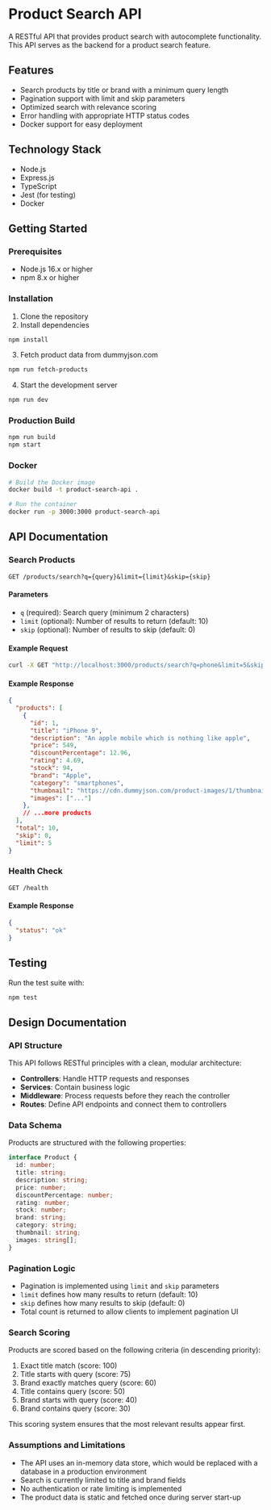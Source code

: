 # Product Search API

A RESTful API that provides product search with autocomplete functionality. This API serves as the backend for a product search feature.

## Features

- Search products by title or brand with a minimum query length
- Pagination support with limit and skip parameters
- Optimized search with relevance scoring
- Error handling with appropriate HTTP status codes
- Docker support for easy deployment

## Technology Stack

- Node.js
- Express.js
- TypeScript
- Jest (for testing)
- Docker

## Getting Started

### Prerequisites

- Node.js 16.x or higher
- npm 8.x or higher

### Installation

1. Clone the repository
2. Install dependencies

```bash
npm install
```

3. Fetch product data from dummyjson.com

```bash
npm run fetch-products
```

4. Start the development server

```bash
npm run dev
```

### Production Build

```bash
npm run build
npm start
```

### Docker

```bash
# Build the Docker image
docker build -t product-search-api .

# Run the container
docker run -p 3000:3000 product-search-api
```

## API Documentation

### Search Products

```
GET /products/search?q={query}&limit={limit}&skip={skip}
```

#### Parameters

- `q` (required): Search query (minimum 2 characters)
- `limit` (optional): Number of results to return (default: 10)
- `skip` (optional): Number of results to skip (default: 0)

#### Example Request

```bash
curl -X GET "http://localhost:3000/products/search?q=phone&limit=5&skip=0"
```

#### Example Response

```json
{
  "products": [
    {
      "id": 1,
      "title": "iPhone 9",
      "description": "An apple mobile which is nothing like apple",
      "price": 549,
      "discountPercentage": 12.96,
      "rating": 4.69,
      "stock": 94,
      "brand": "Apple",
      "category": "smartphones",
      "thumbnail": "https://cdn.dummyjson.com/product-images/1/thumbnail.jpg",
      "images": ["..."]
    },
    // ...more products
  ],
  "total": 10,
  "skip": 0,
  "limit": 5
}
```

### Health Check

```
GET /health
```

#### Example Response

```json
{
  "status": "ok"
}
```

## Testing

Run the test suite with:

```bash
npm test
```

## Design Documentation

### API Structure

This API follows RESTful principles with a clean, modular architecture:

- **Controllers**: Handle HTTP requests and responses
- **Services**: Contain business logic
- **Middleware**: Process requests before they reach the controller
- **Routes**: Define API endpoints and connect them to controllers

### Data Schema

Products are structured with the following properties:

```typescript
interface Product {
  id: number;
  title: string;
  description: string;
  price: number;
  discountPercentage: number;
  rating: number;
  stock: number;
  brand: string;
  category: string;
  thumbnail: string;
  images: string[];
}
```

### Pagination Logic

- Pagination is implemented using `limit` and `skip` parameters
- `limit` defines how many results to return (default: 10)
- `skip` defines how many results to skip (default: 0)
- Total count is returned to allow clients to implement pagination UI

### Search Scoring

Products are scored based on the following criteria (in descending priority):

1. Exact title match (score: 100)
2. Title starts with query (score: 75)
3. Brand exactly matches query (score: 60)
4. Title contains query (score: 50)
5. Brand starts with query (score: 40)
6. Brand contains query (score: 30)

This scoring system ensures that the most relevant results appear first.

### Assumptions and Limitations

- The API uses an in-memory data store, which would be replaced with a database in a production environment
- Search is currently limited to title and brand fields
- No authentication or rate limiting is implemented
- The product data is static and fetched once during server start-up